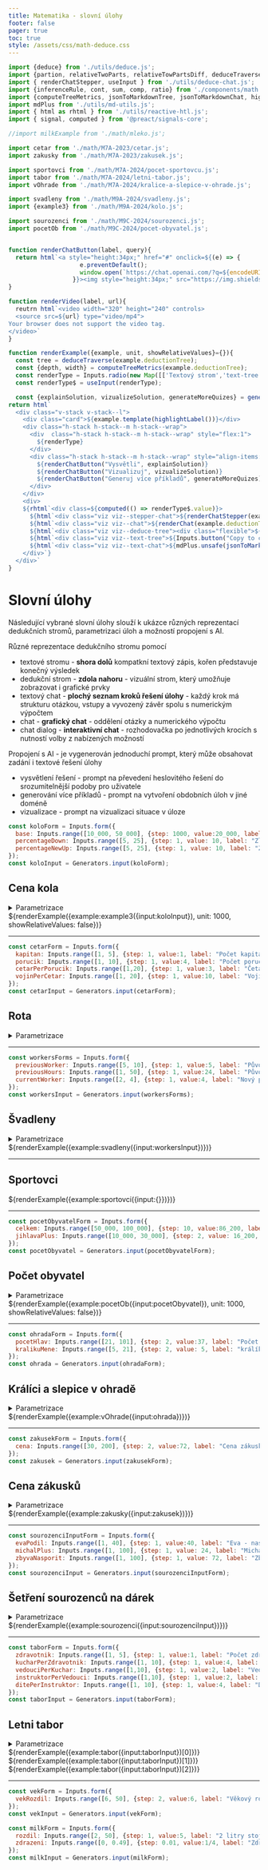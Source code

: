 ```yaml
---
title: Matematika - slovní úlohy
footer: false
pager: true
toc: true
style: /assets/css/math-deduce.css
---
```


```js
import {deduce} from './utils/deduce.js';
import {partion, relativeTwoParts, relativeTowPartsDiff, deduceTraverse, highlightLabel, renderChat } from './utils/deduce-components.js';
import { renderChatStepper, useInput } from './utils/deduce-chat.js';
import {inferenceRule, cont, sum, comp, ratio} from './components/math.js';
import {computeTreeMetrics, jsonToMarkdownTree, jsonToMarkdownChat, highlight, generateAIMessages} from './utils/deduce-utils.js';
import mdPlus from './utils/md-utils.js';
import { html as rhtml } from './utils/reactive-htl.js';
import { signal, computed } from '@preact/signals-core';

//import milkExample from './math/mleko.js';

import cetar from './math/M7A-2023/cetar.js';
import zakusky from './math/M7A-2023/zakusek.js';

import sportovci from './math/M7A-2024/pocet-sportovcu.js';
import tabor from './math/M7A-2024/letni-tabor.js';
import vOhrade from './math/M7A-2024/kralice-a-slepice-v-ohrade.js';

import svadleny from './math/M9A-2024/svadleny.js';
import {example3} from './math/M9A-2024/kolo.js';

import sourozenci from './math/M9C-2024/sourozenci.js';
import pocetOb from './math/M9C-2024/pocet-obyvatel.js';

```

```js

function renderChatButton(label, query){
  return html`<a style="height:34px;" href="#" onclick=${(e) => {
                    e.preventDefault();
                    window.open(`https://chat.openai.com/?q=${encodeURIComponent(query)}`)
                  }}><img style="height:34px;" src="https://img.shields.io/badge/chatGPT-74aa9c?style=for-the-badge&logo=openai&logoColor=white&label=${encodeURIComponent(label)}" alt="ChatGPT" /></a>`
}

function renderVideo(label, url){
  reutrn html`<video width="320" height="240" controls>
  <source src=${url} type="video/mp4">
Your browser does not support the video tag.
</video>`
}

function renderExample({example, unit, showRelativeValues}={}){
  const tree = deduceTraverse(example.deductionTree);  
  const {depth, width} = computeTreeMetrics(example.deductionTree);
  const renderType = Inputs.radio(new Map([['Textový strom','text-tree'],['Dedukční strom','deduce-tree'],['Textový chat','text-chat'],['Chat', 'chat'],['Chat dialog', 'stepper-chat']]), {value:'stepper-chat', label:'Zobrazit'})  
  const renderType$ = useInput(renderType);

  const {explainSolution, vizualizeSolution, generateMoreQuizes} = generateAIMessages({template: example.template(highlight), deductionTrees:[["Řešení",example.deductionTree]]})
return html`
  <div class="v-stack v-stack--l">
    <div class="card">${example.template(highlightLabel())}</div>
    <div class="h-stack h-stack--m h-stack--wrap">
      <div  class="h-stack h-stack--m h-stack--wrap" style="flex:1">
        ${renderType}
      </div>
      <div class="h-stack h-stack--m h-stack--wrap" style="align-items: flex-start;">
        ${renderChatButton("Vysvětli", explainSolution)}
        ${renderChatButton("Vizualizuj", vizualizeSolution)}
        ${renderChatButton("Generuj více příkladů", generateMoreQuizes)}
      </div>
    </div>
    <div>
    ${rhtml`<div class=${computed(() => renderType$.value)}>
      ${html`<div class="viz viz--stepper-chat">${renderChatStepper(example.deductionTree)}</div>`}
      ${html`<div class="viz viz--chat">${renderChat(example.deductionTree)}</div>`}
      ${html`<div class="viz viz--deduce-tree"><div class="flexible">${deduceTraverse(example.deductionTree)}</div></div>`}
      ${html`<div class="viz viz--text-tree">${Inputs.button("Copy to clipboard",{value:null, reduce: () => navigator.clipboard.writeText(jsonToMarkdownTree(example.deductionTree).join(''))} )} ${mdPlus.unsafe(jsonToMarkdownTree(example.deductionTree).join(''))}</div>`}
      ${html`<div class="viz viz--text-chat">${mdPlus.unsafe(jsonToMarkdownChat(example.deductionTree).join('\n---\n'))}</div>`}
    </div>`}
  </div>`
}
```

# Slovní úlohy

Následující vybrané slovní úlohy slouží k ukázce různých reprezentací dedukčních stromů, parametrizaci úloh a možností propojení s AI.

Různé reprezentace dedukčního stromu pomocí
- textové stromu - **shora dolů** kompatkní textový zápis, kořen představuje konečný výsledek
- dedukční strom - **zdola nahoru** - vizuální strom, který umožňuje zobrazovat i grafické prvky
- textový chat - **plochý seznam kroků řešení úlohy** - každý krok má strukturu otázkou, vstupy a vyvozený závěr spolu s numerickým výpočtem
- chat - **grafický chat** - oddělení otázky a numerického výpočtu
- chat dialog - **interaktivní chat** - rozhodovačka po jednotlivých krocích s nutností volby z nabízených možností

Propojení s AI - je vygenerován jednoduchí prompt, který může obsahovat zadání i textové řešení úlohy
- vysvětlení řešení - prompt na převedení heslovitého řešení do srozumitelnější podoby pro uživatele
- generování více příkladů - prompt na vytvoření obdobních úloh v jiné doméně
- vizualizace - prompt na vizualizaci situace v úloze

 
```js
const koloForm = Inputs.form({
  base: Inputs.range([10_000, 50_000], {step: 1000, value:20_000, label: "Cena"}),
  percentageDown: Inputs.range([5, 25], {step: 1, value: 10, label: "Zlevnění o %"}),
  percentageNewUp: Inputs.range([5, 25], {step: 1, value: 10, label: "Zdražení o %"}),
});
const koloInput = Generators.input(koloForm);
```

## Cena kola

<details>
  <summary>Parametrizace</summary>
  ${koloForm}
</details>
    
<div>${renderExample({example:example3({input:koloInput}), unit: 1000, showRelativeValues: false})}</div>

----------------------

```js
const cetarForm = Inputs.form({
  kapitan: Inputs.range([1, 5], {step: 1, value:1, label: "Počet kapitánů"}),
  porucik: Inputs.range([1, 10], {step: 1, value:4, label: "Počet poručíků"}),
  cetarPerPorucik: Inputs.range([1,20], {step: 1, value:3, label: "Četařů za každého kapitán"}),
  vojinPerCetar: Inputs.range([1, 20], {step: 1, value:10, label: "Vojínů za každého četaře"}),
});
const cetarInput = Generators.input(cetarForm);
```

## Rota

<details>
  <summary>Parametrizace</summary>
  ${cetarForm}
</details>
    


----------------------


```js
const workersForms = Inputs.form({
  previousWorker: Inputs.range([5, 10], {step: 1, value:5, label: "Původní počet švadlen"}),
  previousHours: Inputs.range([1, 50], {step: 1, value:24, label: "Původní počet hodin"}),
  currentWorker: Inputs.range([2, 4], {step: 1, value:4, label: "Nový počet švadlen"}),
});
const workersInput = Generators.input(workersForms);
```

## Švadleny

<details>
  <summary>Parametrizace</summary>
  ${workersForms}
</details>

<div>${renderExample({example:svadleny({input:workersInput})})}</div>

----------------------

## Sportovci

    
<div>${renderExample({example:sportovci({input:{}})})}</div>

----------------------

```js
const pocetObyvatelForm = Inputs.form({
  celkem: Inputs.range([50_000, 100_000], {step: 10, value:86_200, label: "Jihlava + Třebíč"}),
  jihlavaPlus: Inputs.range([10_000, 30_000], {step: 2, value: 16_200, label: "Jihlava více o"}),
});
const pocetObyvatel = Generators.input(pocetObyvatelForm);
```

## Počet obyvatel

<details>
  <summary>Parametrizace</summary>
  ${pocetObyvatelForm}
</details>
    
<div>${renderExample({example:pocetOb({input:pocetObyvatel}), unit: 1000, showRelativeValues: false})}</div>

----------------------

```js
const ohradaForm = Inputs.form({
  pocetHlav: Inputs.range([21, 101], {step: 2, value:37, label: "Počet hlave (králíci, slepice)"}),
  kralikuMene: Inputs.range([5, 21], {step: 2, value: 5, label: "králíků méně o"}),
});
const ohrada = Generators.input(ohradaForm);
```

## Králíci a slepice v ohradě

<details>
  <summary>Parametrizace</summary>
  ${ohradaForm}
</details>

<div>${renderExample({example:vOhrade({input:ohrada})})}</div>

----------------------

```js
const zakusekForm = Inputs.form({
  cena: Inputs.range([30, 200], {step: 2, value:72, label: "Cena zákusku č.1"}),
});
const zakusek = Generators.input(zakusekForm);
```
## Cena zákusků

<details>
  <summary>Parametrizace</summary>
  ${zakusekForm}
</details>

<div>${renderExample({example:zakusky({input:zakusek})})}</div>


----------------------

```js
const sourozenciInputForm = Inputs.form({
  evaPodil: Inputs.range([1, 40], {step: 1, value:40, label: "Eva - naspořený podíl (%)"}),
  michalPlus: Inputs.range([1, 100], {step: 1, value: 24, label: "Michal naspořil navíc (Kč)"}),
  zbyvaNasporit: Inputs.range([1, 100], {step: 1, value: 72, label: "Zbývá naspořit"})
});
const sourozenciInput = Generators.input(sourozenciInputForm);
```

## Šetření sourozenců na dárek

<details>
  <summary>Parametrizace</summary>
  ${sourozenciInputForm}
</details>

<div>${renderExample({example:sourozenci({input:sourozenciInput})})}</div>

----------------------



```js
const taborForm = Inputs.form({
  zdravotnik: Inputs.range([1, 5], {step: 1, value:1, label: "Počet zdravotníků"}),
  kucharPerZdravotnik: Inputs.range([1, 10], {step: 1, value:4, label: "Kuchařek na každého zdravotníka"}),
  vedouciPerKuchar: Inputs.range([1,10], {step: 1, value:2, label: "Vedoucí za každou kuchařku"}),
  instruktorPerVedouci: Inputs.range([1,10], {step: 1, value:2, label: "Instruktorů za každého vedoucího"}),
  ditePerInstruktor: Inputs.range([1, 10], {step: 1, value:4, label: "Dětí za každého instruktora"}),
});
const taborInput = Generators.input(taborForm);
```

## Letni tabor

<details>
  <summary>Parametrizace</summary>
  ${taborForm}
</details>
    
<div>${renderExample({example:tabor({input:taborInput})[0]})}</div>
<div>${renderExample({example:tabor({input:taborInput})[1]})}</div>
<div>${renderExample({example:tabor({input:taborInput})[2]})}</div>

----------------------


```js
const vekForm = Inputs.form({
  vekRozdil: Inputs.range([6, 50], {step: 2, value:6, label: "Věkový rozdíl"}),
});
const vekInput = Generators.input(vekForm);
```


```js
const milkForm = Inputs.form({
  rozdil: Inputs.range([2, 50], {step: 1, value:5, label: "2 litry stojí méně o než 3 litry"}),
  zdrazeni: Inputs.range([0, 0.49], {step: 0.01, value:1/4, label: "Zdražení mléka o"}),
});
const milkInput = Generators.input(milkForm);
```

